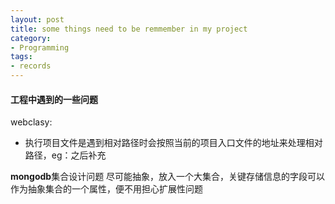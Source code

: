 ```yaml
---
layout: post
title: some things need to be remmember in my project
category: 
- Programming
tags:
- records
---
```


#### 工程中遇到的一些问题
webclasy:
- 执行项目文件是遇到相对路径时会按照当前的项目入口文件的地址来处理相对路径，eg：之后补充  

**mongodb**集合设计问题
尽可能抽象，放入一个大集合，关键存储信息的字段可以作为抽象集合的一个属性，便不用担心扩展性问题
